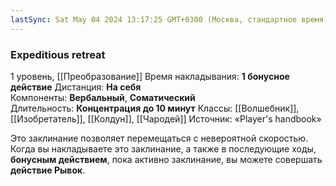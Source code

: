 ```yaml
---
lastSync: Sat May 04 2024 13:17:25 GMT+0300 (Москва, стандартное время)
---
```

### Expeditious retreat
1 уровень, [[Преобразование]]
Время накладывания: **1 бонусное действие**
Дистанция: **На себя**
Компоненты: **Вербальный**, **Соматический**
Длительность: **Концентрация до 10 минут**
Классы: [[Волшебник]], [[Изобретатель]], [[Колдун]], [[Чародей]]
Источник: «Player's handbook»

Это заклинание позволяет перемещаться с невероятной скоростью. Когда вы накладываете это заклинание, а также в последующие ходы, **бонусным действием**, пока активно заклинание, вы можете совершать **действие Рывок**.